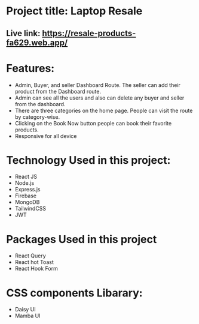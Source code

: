 # Project title: Laptop Resale
## Live link: https://resale-products-fa629.web.app/

# Features:
* Admin, Buyer, and seller Dashboard Route. The seller can add their product from the
Dashboard route.
* Admin can see all the users and also can delete any buyer and seller from the dashboard.
* There are three categories on the home page. People can visit the route by category-wise.
* Clicking on the Book Now button people can book their favorite products.
* Responsive for all device
# Technology Used in this project:
* React JS
* Node.js
* Express.js
* Firebase
* MongoDB
* TailwindCSS
* JWT
# Packages Used in this project
* React Query
* React hot Toast
* React Hook Form
# CSS components Libarary:
* Daisy UI
* Mamba UI
